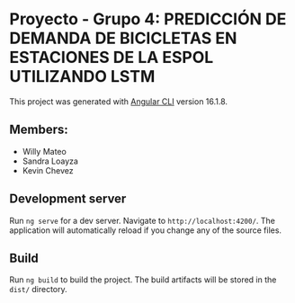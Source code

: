 # Proyecto - Grupo 4: PREDICCIÓN DE DEMANDA DE BICICLETAS EN ESTACIONES DE LA ESPOL UTILIZANDO LSTM

This project was generated with [Angular CLI](https://github.com/angular/angular-cli) version 16.1.8.


## Members:
- Willy Mateo
- Sandra Loayza
- Kevin Chevez

## Development server

Run `ng serve` for a dev server. Navigate to `http://localhost:4200/`. The application will automatically reload if you change any of the source files.

## Build

Run `ng build` to build the project. The build artifacts will be stored in the `dist/` directory.

